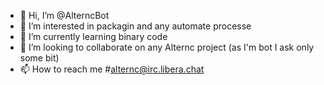 - 👋 Hi, I’m @AlterncBot
- 👀 I’m interested in packagin and any automate processe
- 🌱 I’m currently learning binary code
- 💞️ I’m looking to collaborate on any Alternc project (as I'm bot I ask only some bit)
- 📫 How to reach me #alternc@irc.libera.chat

<!---
AlterncBot/AlterncBot is a ✨ special ✨ repository because its `README.md` (this file) appears on your GitHub profile.
You can click the Preview link to take a look at your changes.
--->
